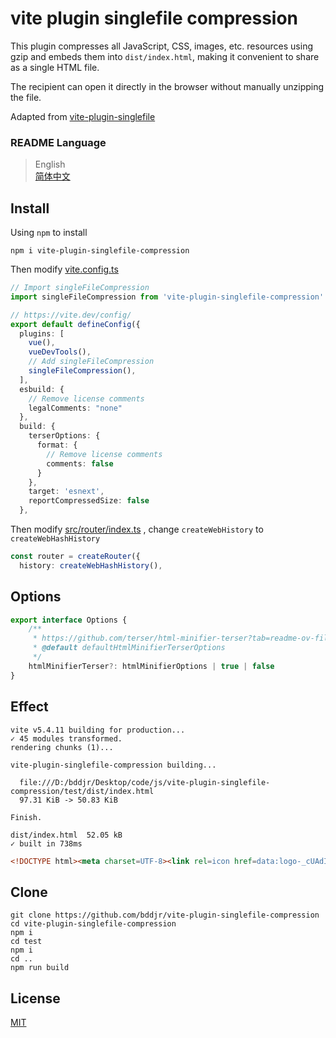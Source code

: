 # vite plugin singlefile compression

This plugin compresses all JavaScript, CSS, images, etc. resources using gzip and embeds them into `dist/index.html`, making it convenient to share as a single HTML file.

The recipient can open it directly in the browser without manually unzipping the file.

Adapted from [vite-plugin-singlefile](https://www.npmjs.com/package/vite-plugin-singlefile)

### README Language

> English  
> [简体中文](README-zh-CN.md)

## Install

Using `npm` to install

```
npm i vite-plugin-singlefile-compression
```

Then modify [vite.config.ts](test/vite.config.ts#L14)

```ts
// Import singleFileCompression
import singleFileCompression from 'vite-plugin-singlefile-compression'

// https://vite.dev/config/
export default defineConfig({
  plugins: [
    vue(),
    vueDevTools(),
    // Add singleFileCompression
    singleFileCompression(),
  ],
  esbuild: {
    // Remove license comments
    legalComments: "none"
  },
  build: {
    terserOptions: {
      format: {
        // Remove license comments
        comments: false
      }
    },
    target: 'esnext',
    reportCompressedSize: false
  },
```

Then modify [src/router/index.ts](test/src/router/index.ts#L5) , change `createWebHistory` to `createWebHashHistory`

```ts
const router = createRouter({
  history: createWebHashHistory(),
```

## Options

```ts
export interface Options {
    /**
     * https://github.com/terser/html-minifier-terser?tab=readme-ov-file#options-quick-reference
     * @default defaultHtmlMinifierTerserOptions
     */
    htmlMinifierTerser?: htmlMinifierOptions | true | false
}
```

## Effect

```
vite v5.4.11 building for production...
✓ 45 modules transformed.
rendering chunks (1)...

vite-plugin-singlefile-compression building...

  file:///D:/bddjr/Desktop/code/js/vite-plugin-singlefile-compression/test/dist/index.html
  97.31 KiB -> 50.83 KiB

Finish.

dist/index.html  52.05 kB
✓ built in 738ms
```

```html
<!DOCTYPE html><meta charset=UTF-8><link rel=icon href=data:logo-_cUAdIX-.svg><meta name=viewport content="width=device-width,initial-scale=1"><title>Vite App</title><script type=module>fetch("data:application/gzip;base64,H4sI********hAEA").then(r=>r.blob()).then(b=>new Response(b.stream().pipeThrough(new DecompressionStream("gzip")),{headers:{"Content-Type":"text/javascript"}}).blob()).then(b=>import(b=URL.createObjectURL(b)).finally(()=>URL.revokeObjectURL(b)))</script><div id=app></div>
```

## Clone

```
git clone https://github.com/bddjr/vite-plugin-singlefile-compression
cd vite-plugin-singlefile-compression
npm i
cd test
npm i
cd ..
npm run build
```

## License

[MIT](LICENSE.txt)
